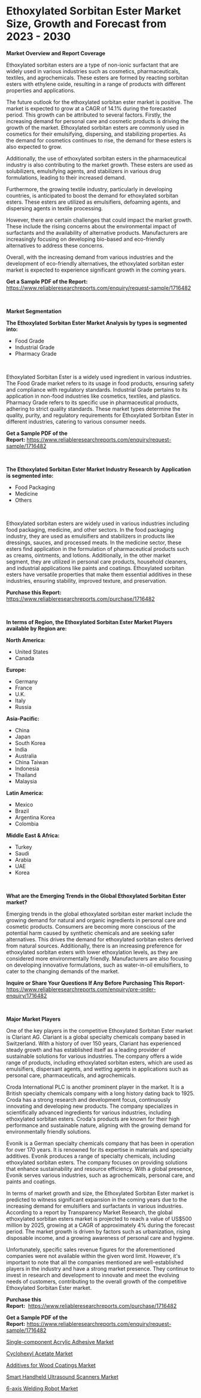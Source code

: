 <p><h1>Ethoxylated Sorbitan Ester Market Size, Growth and Forecast from 2023 - 2030</h1></p><p><strong>Market Overview and Report Coverage</strong></p>
<p><p>Ethoxylated sorbitan esters are a type of non-ionic surfactant that are widely used in various industries such as cosmetics, pharmaceuticals, textiles, and agrochemicals. These esters are formed by reacting sorbitan esters with ethylene oxide, resulting in a range of products with different properties and applications.</p><p>The future outlook for the ethoxylated sorbitan ester market is positive. The market is expected to grow at a CAGR of 14.1% during the forecasted period. This growth can be attributed to several factors. Firstly, the increasing demand for personal care and cosmetic products is driving the growth of the market. Ethoxylated sorbitan esters are commonly used in cosmetics for their emulsifying, dispersing, and stabilizing properties. As the demand for cosmetics continues to rise, the demand for these esters is also expected to grow.</p><p>Additionally, the use of ethoxylated sorbitan esters in the pharmaceutical industry is also contributing to the market growth. These esters are used as solubilizers, emulsifying agents, and stabilizers in various drug formulations, leading to their increased demand.</p><p>Furthermore, the growing textile industry, particularly in developing countries, is anticipated to boost the demand for ethoxylated sorbitan esters. These esters are utilized as emulsifiers, defoaming agents, and dispersing agents in textile processing.</p><p>However, there are certain challenges that could impact the market growth. These include the rising concerns about the environmental impact of surfactants and the availability of alternative products. Manufacturers are increasingly focusing on developing bio-based and eco-friendly alternatives to address these concerns.</p><p>Overall, with the increasing demand from various industries and the development of eco-friendly alternatives, the ethoxylated sorbitan ester market is expected to experience significant growth in the coming years.</p></p>
<p><strong>Get a Sample PDF of the Report:</strong> <a href="https://www.reliableresearchreports.com/enquiry/request-sample/1716482">https://www.reliableresearchreports.com/enquiry/request-sample/1716482</a></p>
<p>&nbsp;</p>
<p><strong>Market Segmentation</strong></p>
<p><strong>The Ethoxylated Sorbitan Ester Market Analysis by types is segmented into:</strong></p>
<p><ul><li>Food Grade</li><li>Industrial Grade</li><li>Pharmacy Grade</li></ul></p>
<p>&nbsp;</p>
<p><p>Ethoxylated Sorbitan Ester is a widely used ingredient in various industries. The Food Grade market refers to its usage in food products, ensuring safety and compliance with regulatory standards. Industrial Grade pertains to its application in non-food industries like cosmetics, textiles, and plastics. Pharmacy Grade refers to its specific use in pharmaceutical products, adhering to strict quality standards. These market types determine the quality, purity, and regulatory requirements for Ethoxylated Sorbitan Ester in different industries, catering to various consumer needs.</p></p>
<p><strong>Get a Sample PDF of the Report:</strong>&nbsp;<a href="https://www.reliableresearchreports.com/enquiry/request-sample/1716482">https://www.reliableresearchreports.com/enquiry/request-sample/1716482</a></p>
<p>&nbsp;</p>
<p><strong>The Ethoxylated Sorbitan Ester Market Industry Research by Application is segmented into:</strong></p>
<p><ul><li>Food Packaging</li><li>Medicine</li><li>Others</li></ul></p>
<p>&nbsp;</p>
<p><p>Ethoxylated sorbitan esters are widely used in various industries including food packaging, medicine, and other sectors. In the food packaging industry, they are used as emulsifiers and stabilizers in products like dressings, sauces, and processed meats. In the medicine sector, these esters find application in the formulation of pharmaceutical products such as creams, ointments, and lotions. Additionally, in the other market segment, they are utilized in personal care products, household cleaners, and industrial applications like paints and coatings. Ethoxylated sorbitan esters have versatile properties that make them essential additives in these industries, ensuring stability, improved texture, and preservation.</p></p>
<p><strong>Purchase this Report:</strong>&nbsp; <a href="https://www.reliableresearchreports.com/purchase/1716482">https://www.reliableresearchreports.com/purchase/1716482</a></p>
<p>&nbsp;</p>
<p><strong>In terms of Region, the Ethoxylated Sorbitan Ester Market Players available by Region are:</strong></p>
<p>
    <p> <strong> North America: </strong>
        <ul>
            <li>United States</li>
            <li>Canada</li>
        </ul>
        </p> 
    <p> <strong> Europe: </strong>
        <ul>
            <li>Germany</li>
            <li>France</li>
            <li>U.K.</li>
            <li>Italy</li>
            <li>Russia</li>
        </ul>
        </p> 
    <p> <strong> Asia-Pacific: </strong>
        <ul>
            <li>China</li>
            <li>Japan</li>
            <li>South Korea</li>
            <li>India</li>
            <li>Australia</li>
            <li>China Taiwan</li>
            <li>Indonesia</li>
            <li>Thailand</li>
            <li>Malaysia</li>
        </ul>
        </p> 
    <p> <strong> Latin America: </strong>
        <ul>
            <li>Mexico</li>
            <li>Brazil</li>
            <li>Argentina Korea</li>
            <li>Colombia</li>
        </ul>
        </p> 
    <p> <strong> Middle East & Africa: </strong>
        <ul>
            <li>Turkey</li>
            <li>Saudi</li>
            <li>Arabia</li>
            <li>UAE</li>
            <li>Korea</li>
        </ul>
    </p>
    </p>
<p>&nbsp;</p>
<p><strong>What are the Emerging Trends in the Global Ethoxylated Sorbitan Ester market?</strong></p>
<p><p>Emerging trends in the global ethoxylated sorbitan ester market include the growing demand for natural and organic ingredients in personal care and cosmetic products. Consumers are becoming more conscious of the potential harm caused by synthetic chemicals and are seeking safer alternatives. This drives the demand for ethoxylated sorbitan esters derived from natural sources. Additionally, there is an increasing preference for ethoxylated sorbitan esters with lower ethoxylation levels, as they are considered more environmentally friendly. Manufacturers are also focusing on developing innovative formulations, such as water-in-oil emulsifiers, to cater to the changing demands of the market.</p></p>
<p><strong>Inquire or Share Your Questions If Any Before Purchasing This Report</strong>- <a href="https://www.reliableresearchreports.com/enquiry/pre-order-enquiry/1716482">https://www.reliableresearchreports.com/enquiry/pre-order-enquiry/1716482</a></p>
<p>&nbsp;</p>
<p><strong>Major Market Players</strong></p>
<p><p>One of the key players in the competitive Ethoxylated Sorbitan Ester market is Clariant AG. Clariant is a global specialty chemicals company based in Switzerland. With a history of over 150 years, Clariant has experienced steady growth and has established itself as a leading provider of sustainable solutions for various industries. The company offers a wide range of products, including ethoxylated sorbitan esters, which are used as emulsifiers, dispersant agents, and wetting agents in applications such as personal care, pharmaceuticals, and agrochemicals. </p><p>Croda International PLC is another prominent player in the market. It is a British specialty chemicals company with a long history dating back to 1925. Croda has a strong research and development focus, continuously innovating and developing new products. The company specializes in scientifically advanced ingredients for various industries, including ethoxylated sorbitan esters. Croda's products are known for their high performance and sustainable nature, aligning with the growing demand for environmentally friendly solutions.</p><p>Evonik is a German specialty chemicals company that has been in operation for over 170 years. It is renowned for its expertise in materials and specialty additives. Evonik produces a range of specialty chemicals, including ethoxylated sorbitan esters. The company focuses on providing solutions that enhance sustainability and resource efficiency. With a global presence, Evonik serves various industries, such as agrochemicals, personal care, and paints and coatings.</p><p>In terms of market growth and size, the Ethoxylated Sorbitan Ester market is predicted to witness significant expansion in the coming years due to the increasing demand for emulsifiers and surfactants in various industries. According to a report by Transparency Market Research, the global ethoxylated sorbitan esters market is projected to reach a value of US$500 million by 2025, growing at a CAGR of approximately 4% during the forecast period. The market growth is driven by factors such as urbanization, rising disposable income, and a growing awareness of personal care and hygiene.</p><p>Unfortunately, specific sales revenue figures for the aforementioned companies were not available within the given word limit. However, it's important to note that all the companies mentioned are well-established players in the industry and have a strong market presence. They continue to invest in research and development to innovate and meet the evolving needs of customers, contributing to the overall growth of the competitive Ethoxylated Sorbitan Ester market.</p></p>
<p><strong>Purchase this Report:</strong>&nbsp;&nbsp;<a href="https://www.reliableresearchreports.com/purchase/1716482">https://www.reliableresearchreports.com/purchase/1716482</a></p>
<p></p>
<p><strong>Get a Sample PDF of the Report:</strong>&nbsp;<a href="https://www.reliableresearchreports.com/enquiry/request-sample/1716482">https://www.reliableresearchreports.com/enquiry/request-sample/1716482</a></p>
<p><p><a href="https://medium.com/@hotspotvendor/single-component-acrylic-adhesive-market-exploring-market-share-market-trends-and-future-growth-26f9140cde87">Single-component Acrylic Adhesive Market</a></p><p><a href="https://www.linkedin.com/pulse/cyclohexyl-acetate-market-size-share-amp-trends-analysis-c833e/">Cyclohexyl Acetate Market</a></p><p><a href="https://www.linkedin.com/pulse/additives-wood-coatings-market-size-2023-2030-global-industrial-yngee/">Additives for Wood Coatings Market</a></p><p><a href="https://github.com/dzharov81/Market-Research-Report-List-1/blob/main/smart-handheld-ultrasound-scanners-market.md">Smart Handheld Ultrasound Scanners Market</a></p><p><a href="https://medium.com/@hotspotelectronicsstore/6-axis-welding-robot-market-insight-market-trends-growth-forecasted-from-2023-to-2030-bfbdc52850ab">6-axis Welding Robot Market</a></p></p>